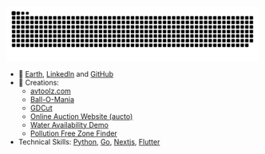 <p align="center">
  <img src="https://raw.githubusercontent.com/a0v0/a0v0/output/github-contribution-grid-snake-dark.svg" alt="Snake animation" />
</p>

- 🏡 [Earth](https://en.wikipedia.org/wiki/Earth), [LinkedIn](https://www.linkedin.com/in/anubhav-mahur/) and [GitHub](https://github.com/a0v0/a0v0)
- 🌱 Creations:
  - [avtoolz.com](https://avtoolz.com)
  - [Ball-O-Mania](https://github.com/a0v0/Ball-O-Mania)
  - [GDCut](https://github.com/a0v0/gdCut)
  - [Online Auction Website (aucto)](https://github.com/a0v0/aucto)
  - [Water Availability Demo](https://github.com/a0v0/water-availability)
  - [Pollution Free Zone Finder](https://github.com/a0v0/pollution-free-zone-finder)
- Technical Skills: [Python](https://www.python.org/), [Go](https://golang.org/), [Nextjs](https://nextjs.org/), [Flutter](https://flutter.dev/)
